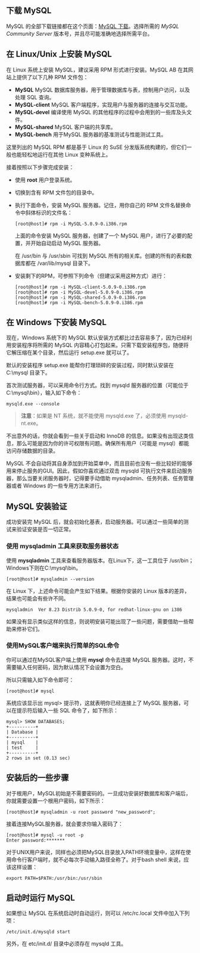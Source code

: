 ## 下载 MySQL  

MySQL 的全部下载链接都在这个页面：[MySQL 下载](http://www.mysql.com/downloads/)。选择所需的 *MySQL Community Server* 版本号，并且尽可能准确地选择所需平台。    

## 在 Linux/Unix 上安装 MySQL   

在 Linux 系统上安装 MySQL，建议采用 RPM 形式进行安装。MySQL AB 在其网站上提供了以下几种 RPM 文件包：    

- **MySQL** MySQL 数据库服务器，用于管理数据库与表，控制用户访问，以及处理 SQL 查询。  
- **MySQL-client** MySQL 客户端程序，实现用户与服务器的连接与交互功能。   
- **MySQL-devel** 编译使用 MySQL 的其他程序的过程中会用到的一些库及头文件。      
- **MySQL-shared** MySQL 客户端的共享库。     
- **MySQL-bench**  用于MySQL 服务器的基准测试与性能测试工具。  

这里列出的 MySQL RPM 都是基于 Linux 的 SuSE 分发版系统构建的，但它们一般也能轻松地运行在其他 Linux 变种系统上。    

接着按照以下步骤完成安装：  

- 使用 **root** 用户登录系统。      
- 切换到含有 RPM 文件包的目录中。     
- 执行下面命令，安装 MySQL 服务器。记住，用你自己的 RPM 文件名替换命令中斜体标识的文件名：   
  
	`[root@host]# rpm -i MySQL-5.0.9-0.i386.rpm`  
	  
	上面的命令安装 MySQL 服务器，创建了一个 MySQL 用户，进行了必要的配置，并开始自动启动 MySQL 服务器。  
	
	在 /usr/bin 与 /usr/sbin 可找到 MySQL 所有的相关库。创建的所有的表和数据库都在 /var/lib/mysql 目录下。  
	
- 安装剩下的RPM，可参照下列命令（但建议采用这种方式）进行：    
	
	```  
	[root@host]# rpm -i MySQL-client-5.0.9-0.i386.rpm  
	[root@host]# rpm -i MySQL-devel-5.0.9-0.i386.rpm  
	[root@host]# rpm -i MySQL-shared-5.0.9-0.i386.rpm  
	[root@host]# rpm -i MySQL-bench-5.0.9-0.i386.rpm    
	```

## 在 Windows 下安装 MySQL   

现在，Windows 系统下的 MySQL 默认安装方式都比过去容易多了，因为已经利用安装程序将所需的 MySQL 内容精心打包起来。只需下载安装程序包，随便将它解压缩在某个目录，然后运行 setup.exe 就可以了。  

默认的安装程序 setup.exe 能帮你打理琐碎的安装过程，同时默认安装在 C:\mysql 目录下。  

首次测试服务器，可以采用命令行方式。找到 mysqld 服务器的位置（可能位于 C:\mysql\bin），输入如下命令：  

`mysqld.exe --console`    

> **注意**：如果是 NT 系统，就不能使用 mysqld.exe 了，必须使用 mysqld-nt.exe。   

 


不出意外的话，你就会看到一些关于启动和 InnoDB 的信息。如果没有出现这类信息，那么可能是因为你的许可权限有问题。确保所有用户（可能是 mysql）都能访问存储数据的目录。  

MySQL 不会自动将其自身添加到开始菜单中，而且目前也没有一些比较好的能够用来停止服务的GUI。因此，假如你喜欢通过双击 mysqld 可执行文件来启动服务器，那么当要关闭服务器时，记得要手动借助 mysqladmin、任务列表、任务管理器或者 Windows 的一些专用方法来进行。   

## MySQL 安装验证  

成功安装完 MySQL 后，就会初始化基表，启动服务器。可以通过一些简单的测试来验证安装是否一切正常。   

### 使用 mysqladmin 工具来获取服务器状态  

使用 **mysqladmin** 工具来查看服务器版本。在Linux下，这一工具位于 /usr/bin；Windows下则在C:\mysql\bin。  

`[root@host]# mysqladmin --version`  

在 Linux 下，上述命令可能会产生如下结果。根据你安装的 Linux 版本的差异，结果也可能会有些许不同。   

`mysqladmin  Ver 8.23 Distrib 5.0.9-0, for redhat-linux-gnu on i386`  

如果没有显示类似这样的信息，则说明安装可能出现了一些问题，需要借助一些帮助来修补它们。  


### 使用MySQL客户端来执行简单的SQL命令  

你可以通过在MySQL客户端上使用 **mysql** 命令去连接 MySQL 服务器。这时，不需要输入任何密码，因为默认情况下会设置为空白。   


所以只需输入如下命令即可：     

`[root@host]# mysql`    

系统应该显示出 mysql> 提示符，这就表明你已经连接上了 MySQL 服务器，可以在提示符后输入一些 SQL 命令了，如下所示：   

```  
mysql> SHOW DATABASES;  
+----------+  
| Database |  
+----------+  
| mysql    |   
| test     |  
+----------+  
2 rows in set (0.13 sec)

```     


## 安装后的一些步骤   

对于根用户，MySQL初始是不需要密码的。一旦成功安装好数据库和客户端后，你就需要设置一个根用户密码，如下所示：   

`[root@host]# mysqladmin -u root password "new_password";`  

接着连接MySQL服务器，就会要求你输入密码了：   

```  
[root@host]# mysql -u root -p
Enter password:*******
```  

对于UNIX用户来说，同样也必须把MySQL目录放入PATH环境变量中，这样在使用命令行客户端时，就不必每次手动输入路径全称了。对于bash shell 来说，应该这样设置：   

`export PATH=$PATH:/usr/bin:/usr/sbin`  

## 启动时运行 MySQL  

如果想让 MySQL 在系统启动时自动运行，则可以 /etc/rc.local 文件中加入下列项：   

`/etc/init.d/mysqld start`  

另外，在 etc/init.d/ 目录中必须存在 mysqld 工具。




	  




